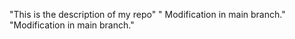 "This is the description of my repo" 
" Modification in main branch." 
"Modification in main branch." 
